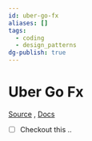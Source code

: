 ```yaml
---
id: uber-go-fx
aliases: []
tags:
  - coding
  - design_patterns
dg-publish: true
---
```

# Uber Go Fx 
[Source](https://github.com/uber-go/fx) , [Docs](https://uber-go.github.io/fx/get-started/)

- [ ] Checkout this ..